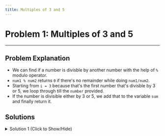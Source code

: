 ```yaml
---
title: Multiples of 3 and 5
---
```

# Problem 1: Multiples of 3 and 5

---
## Problem Explanation
- We can find if a number is divisble by another number with the help of `%` modulo operator.
- `num1 % num2` returns `0` if there's no remainder while doing `num1/num2`.
- Starting from `i = 3` because that's the first number that's divisble by 3 or 5, we loop through till the `number` provided.
- If the number is divisible either by 3 or 5, we add that to the variable `sum` and finally return it.

## Solutions

<details><summary>Solution 1 (Click to Show/Hide)</summary>

```js
function multiplesOf3and5(number) {
  let sum = 0,
    i = 3;
  while (i < number) {
    if (i % 3 == 0 || i % 5 == 0) sum += i;
    i++;
  }
  return sum;
}
```


#### Relevant Links
- [Modulo operator](https://developer.mozilla.org/en-US/docs/Web/JavaScript/Reference/Operators/Arithmetic_Operators#Remainder_())

</details>